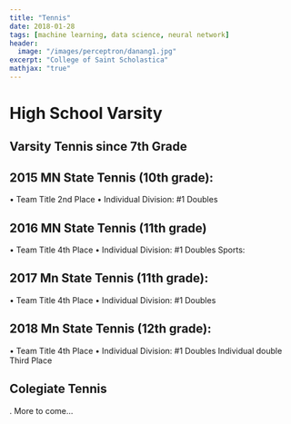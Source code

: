 ```yaml
---
title: "Tennis"
date: 2018-01-28
tags: [machine learning, data science, neural network]
header:
  image: "/images/perceptron/danang1.jpg"
excerpt: "College of Saint Scholastica"
mathjax: "true"
---
```


# High School Varsity

## Varsity Tennis since 7th Grade

## 2015 MN State Tennis (10th grade):

  •	Team Title 2nd Place
  •	Individual Division: #1 Doubles
## 2016 MN State Tennis (11th grade)

  •	Team Title 4th Place
  •	Individual Division: #1 Doubles
Sports:
## 2017 Mn State Tennis (11th grade):

  •	Team Title 4th Place
  •	Individual Division: #1 Doubles
## 2018 Mn State Tennis (12th grade):

  •	Team Title 4th Place
  •	Individual Division: #1 Doubles
Individual double Third Place

## Colegiate Tennis

 . More to come...
